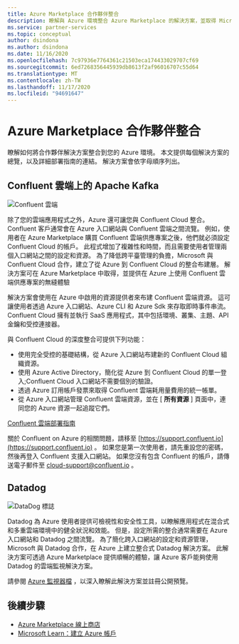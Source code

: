 ```yaml
---
title: Azure Marketplace 合作夥伴整合
description: 瞭解與 Azure 環境整合 Azure Marketplace 的解決方案，並取得 Microsoft 合作夥伴提供的部署指南連結。
ms.service: partner-services
ms.topic: conceptual
author: dsindona
ms.author: dsindona
ms.date: 11/16/2020
ms.openlocfilehash: 7c97936e7764361c21503eca174433029707cf69
ms.sourcegitcommit: 6ed7268356445939db8613f2af96016707c55d64
ms.translationtype: MT
ms.contentlocale: zh-TW
ms.lasthandoff: 11/17/2020
ms.locfileid: "94691647"
---
```

# <a name="azure-marketplace-partner-integrations"></a>Azure Marketplace 合作夥伴整合

瞭解如何將合作夥伴解決方案整合到您的 Azure 環境。 本文提供每個解決方案的總覽，以及詳細部署指南的連結。 解決方案會依字母順序列出。 

## <a name="apache-kafka-on-confluent-cloud"></a>Confluent 雲端上的 Apache Kafka

![Confluent 雲端](./media/partners/confluent-cloud.png)

除了您的雲端應用程式之外，Azure 還可讓您與 Confluent Cloud 整合。 Confluent 客戶通常會在 Azure 入口網站與 Confluent 雲端之間流覽。 例如，使用者在 Azure Marketplace 購買 Confluent 雲端供應專案之後，他們就必須設定 Confluent Cloud 的帳戶。 此程式增加了複雜性和時間，而且需要使用者管理兩個入口網站之間的設定和資源。 為了降低跨平臺管理的負擔，Microsoft 與 Confluent Cloud 合作，建立了從 Azure 到 Confluent Cloud 的整合布建層。 解決方案可在 Azure Marketplace 中取得，並提供在 Azure 上使用 Confluent 雲端供應專案的無縫體驗

解決方案會使用在 Azure 中啟用的資源提供者來布建 Confluent 雲端資源。 這可讓使用者透過 Azure 入口網站、Azure CLI 和 Azure Sdk 來存取即時事件串流。 Confluent Cloud 擁有並執行 SaaS 應用程式，其中包括環境、叢集、主題、API 金鑰和受控連接器。

與 Confluent Cloud 的深度整合可提供下列功能：

- 使用完全受控的基礎結構，從 Azure 入口網站布建新的 Confluent Cloud 組織資源。
- 使用 Azure Active Directory，簡化從 Azure 到 Confluent Cloud 的單一登入;Confluent Cloud 入口網站不需要個別的驗證。
- 透過 Azure 訂用帳戶發票來取得 Confluent 雲端耗用量費用的統一帳單。
- 從 Azure 入口網站管理 Confluent 雲端資源，並在 [ **所有資源** ] 頁面中，連同您的 Azure 資源一起追蹤它們。

[Confluent 雲端部署指南](https://docs.confluent.io/current/cloud/marketplace/index.html)

關於 Confluent on Azure 的相關問題，請移至 [https://support.confluent.io](https://support.confluent.io) 。 如果您是第一次使用者，請先重設您的密碼，然後再登入 Confluent 支援入口網站。 如果您沒有包含 Confluent 的帳戶，請傳送電子郵件至 [cloud-support@confluent.io](mailto:cloud-support@confluent.io) 。

## <a name="datadog"></a>Datadog

![DataDog 標誌](./media/partners/datadog.png)

Datadog 為 Azure 使用者提供可檢視性和安全性工具，以瞭解應用程式在混合式和多重雲端環境中的健全狀況和效能。 但是，設定所需的整合通常需要在 Azure 入口網站和 Datadog 之間流覽。 為了簡化跨入口網站的設定和資源管理，Microsoft 與 Datadog 合作，在 Azure 上建立整合式 Datadog 解決方案。 此解決方案可透過 Azure Marketplace 提供順暢的體驗，讓 Azure 客戶能夠使用 Datadog 的雲端監視解決方案。

請參閱 [Azure 監視器檔](/azure/azure-monitor/platform/partners#datadog) ，以深入瞭解此解決方案並註冊公開預覽。

## <a name="next-steps"></a>後續步驟

- [Azure Marketplace 線上商店](https://azure.microsoft.com/marketplace/)
- [Microsoft Learn：建立 Azure 帳戶](/learn/modules/create-an-azure-account/)
